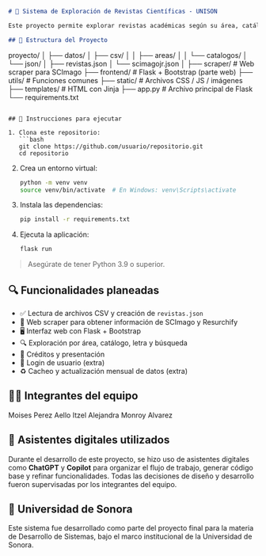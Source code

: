 ```markdown
# 🧠 Sistema de Exploración de Revistas Científicas - UNISON

Este proyecto permite explorar revistas académicas según su área, catálogo y otros criterios. Utiliza Python, Flask y Bootstrap, y está basado en datos de SCImago y Resurchify.

## 📁 Estructura del Proyecto

```

proyecto/
│
├── datos/
│   ├── csv/
│   │   ├── areas/
│   │   └── catalogos/
│   └── json/
│       ├── revistas.json
│       └── scimagojr.json
│
├── scraper/             # Web scraper para SCImago
├── frontend/            # Flask + Bootstrap (parte web)
├── utils/               # Funciones comunes
├── static/              # Archivos CSS / JS / imágenes
├── templates/           # HTML con Jinja
├── app.py               # Archivo principal de Flask
└── requirements.txt

````

## 🚀 Instrucciones para ejecutar

1. Clona este repositorio:
   ```bash
   git clone https://github.com/usuario/repositorio.git
   cd repositorio
````

2. Crea un entorno virtual:

   ```bash
   python -m venv venv
   source venv/bin/activate  # En Windows: venv\Scripts\activate
   ```

3. Instala las dependencias:

   ```bash
   pip install -r requirements.txt
   ```

4. Ejecuta la aplicación:

   ```bash
   flask run
   ```

> Asegúrate de tener Python 3.9 o superior.

## 🔍 Funcionalidades planeadas

* ✅ Lectura de archivos CSV y creación de `revistas.json`
* 🔄 Web scraper para obtener información de SCImago y Resurchify
* 🖥️ Interfaz web con Flask + Bootstrap
* 🔍 Exploración por área, catálogo, letra y búsqueda
* 🧾 Créditos y presentación
* 🔐 Login de usuario (extra)
* ♻️ Cacheo y actualización mensual de datos (extra)

## 👨‍💻 Integrantes del equipo

Moises Perez Aello
Itzel Alejandra Monroy Alvarez

## 🤖 Asistentes digitales utilizados

Durante el desarrollo de este proyecto, se hizo uso de asistentes digitales como **ChatGPT** y **Copilot** para organizar el flujo de trabajo, generar código base y refinar funcionalidades. Todas las decisiones de diseño y desarrollo fueron supervisadas por los integrantes del equipo.

## 🏫 Universidad de Sonora

Este sistema fue desarrollado como parte del proyecto final para la materia de Desarrollo de Sistemas, bajo el marco institucional de la Universidad de Sonora.

